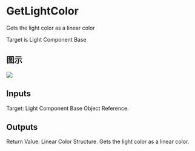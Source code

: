 # GetLightColor

Gets the light color as a linear color

Target is Light Component Base

## 图示

![]($-20221218-20340482.png)

## Inputs

Target: Light Component Base Object Reference.  

## Outputs

Return Value: Linear Color Structure. Gets the light color as a linear color.

